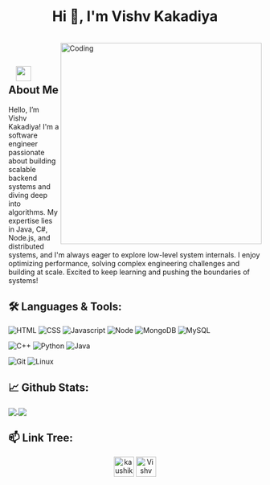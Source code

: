 <h1 align="center">Hi 👋, I'm Vishv Kakadiya</h1>

</br>
<img align="right" alt="Coding" width="400" src="https://media.giphy.com/media/Y4ak9Ki2GZCbJxAnJD/giphy.gif">
</br>

## &nbsp; &nbsp;<img src="https://media.giphy.com/media/WUlplcMpOCEmTGBtBW/giphy.gif" width="30"> **About Me**

Hello, I’m Vishv Kakadiya!
I'm a software engineer passionate about building scalable backend systems and diving deep into algorithms. My expertise lies in Java, C#, Node.js, and distributed systems, and I'm always eager to explore low-level system internals. I enjoy optimizing performance, solving complex engineering challenges and building at scale. Excited to keep learning and pushing the boundaries of systems!
## 🛠️ **Languages & Tools:**

![HTML](https://img.shields.io/badge/html%20-%23E34F26.svg?&style=for-the-badge&logo=html5&logoColor=white)
![CSS](https://img.shields.io/badge/css%20-%231572B6.svg?&style=for-the-badge&logo=css3&logoColor=white)
![Javascript](https://img.shields.io/badge/-Javascript-ffb400?style=for-the-badge&logo=javascript&logoColor=ffff3f)
![Node](https://img.shields.io/badge/-Node-blue?style=for-the-badge&logo=node.js)
![MongoDB](https://img.shields.io/badge/-MongoDB-green?style=for-the-badge&logo=mongodb)
![MySQL](https://img.shields.io/badge/-MySQL-eeeeee?style=for-the-badge&logo=mysql)

![C++](https://img.shields.io/badge/c++%20-%2300599C.svg?&style=for-the-badge&logo=c%2B%2B&ogoColor=white)
![Python](https://img.shields.io/badge/-Python-red?style=for-the-badge&logo=python)
![Java](https://img.shields.io/badge/-Java-ffb400?style=for-the-badge&logo=java&logoColor=ffff3f)

![Git](https://img.shields.io/badge/git%20-%23F05033.svg?&style=for-the-badge&logo=git&logoColor=white)
![Linux](https://img.shields.io/badge/-linux-772953?style=for-the-badge&logo=linux)

## 📈 **Github Stats:**

<a href="https://github.com/Vishv07">
<img align="center" src="https://github-readme-stats.vercel.app/api?username=Vishv07&show_icons=true&include_all_commits=true&theme=blue-green&count_private=true">
</a>
<a href="https://github.com/Vishv07/github-readme-stats">
<img align="center" src="https://github-readme-stats.anuraghazra1.vercel.app/api/top-langs/?username=Vishv07&layout=Demo&theme=blue-green" />
</a>

## 📫 **Link Tree:**
<p align="center">
<a href="https://www.linkedin.com/in/Vishv07/" target="blank"><img align="center" src="https://cdn.jsdelivr.net/npm/simple-icons@3.0.1/icons/linkedin.svg" alt="kaushik-rishi" height="40" width="40" /></a>
<a href="mailto:krishnakakadiya9@gmail.com" target="blank"><img align="center" src="https://cdn.jsdelivr.net/npm/simple-icons@3.0.1/icons/gmail.svg" alt="Vishv Kakadiya" height="40" width="40" /></a>




